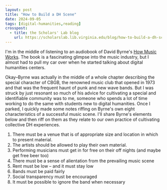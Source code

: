 ```yaml
---
layout: post
title: "How to Build a DH Scene"
date: 2024-09-05
tags: [digital-humanities,reading]
crosspost:
  - title: the Scholars' Lab blog
    url: https://scholarslab.lib.virginia.edu/blog/how-to-build-a-dh-scene
---
```

I'm in the middle of listening to an audiobook of David Byrne's [How Music Works](https://www.penguinrandomhouse.com/books/535976/how-music-works-by-david-byrne/9780804188937/). The book is a fascinating glimpse into the music industry, but I almost had to pull my car over when he started talking about digital humanities centers. 

Okay–Byrne was actually in the middle of a whole chapter describing the special character of CBGB, the renowned music club that opened in 1973 and that was the frequent haunt of punk and new wave bands. But I was struck by just resonant so much of his advice for cultivating a special and identifiable community was to me, someone who spends a lot of time working to do the same with students new to digital humanities. Once I parked, I quickly made some notes riffing on Byrne's own eight characteristics of a successful music scene. I'll share Byrne's elements below and then riff on them as they relate to our own practice of cultivating collective DH experiences. 

1. There must be a venue that is of appropriate size and location in which to present material.
2. The artists should be allowed to play their own material.
3. Performing musicians must get in for free on their off nights (and maybe get free beer too)
4. There must be a sense of alientation from the prevailing music scene
5. Rent must be low – and it must stay low
6. Bands must be paid fairly
7. Social transparency must be encouraged
8. It must be possible to ignore the band when necessary
